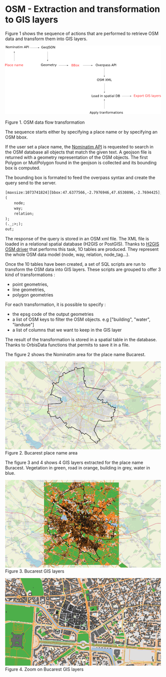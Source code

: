 # OSM  - Extraction and transformation to GIS layers

Figure 1 shows the sequence of actions that are performed to retrieve OSM data and transform them into GIS layers.

![osm_extraction](../../../resources/images/chain_documentation/osm_extract_gis_layers.png)

Figure 1. OSM data flow transformation

The sequence starts either by specifying a place name or by specifying an OSM bbox.

If the user set a place name, the [Nominatim API](https://nominatim.org) is requested  to search in the OSM database all objects that match the given text.
A geojson file is returned with a geometry representation of the OSM objects.
The first Polygon or MutiPolygon found in the geojson is collected and its bounding box is computed.

The bounding box is formated to feed the overpass syntax and create the query send to the server.

```xml
[maxsize:1073741824][bbox:47.6377566,-2.7976946,47.6530896,-2.7694425];
(
	node;
	way;
	relation;
);
(._;>;);
out;
```

The response of the query is stored in an OSM xml file. 
The XML file is loaded in a relational spatial database (H2GIS or PostGIS).
Thanks to [H2GIS OSM driver](http://www.h2gis.org/docs/1.5.0/OSMRead/) that performs this task,
1O tables are produced. They represent the whole OSM data model (node, way, relation, node_tag...).


Once the 10 tables have been created, a set of SQL scripts are run to transform the OSM data into GIS layers. 
These scripts are grouped to offer 3 kind of transformations : 
- point geometries,
- line geometries,
- polygon geometries

For each transformation, it is possible to specify : 
- the epsg code of the output geometries
- a list of OSM keys to filter the OSM objects. e.g ["building", "water", "landuse"]
- a list of columns that we want to keep in the GIS layer

The result of the transformation is stored in a spatial table in the database. Thanks to OrbisData functions
that permits to save it in a file.

The figure 2 shows the Nominatim area for the place name Bucarest.


![osm_bucarest_zone](../../../resources/images/chain_documentation/bucarest_place_name_osm.png)
Figure 2. Bucarest place name area


The figure 3 and 4 shows 4 GIS layers extracted for the place name Buracest. Vegetation in green, road in orange,
building in grey, water in blue.

![osm_bucarest_gis_layers](../../../resources/images/chain_documentation/bucarest_osm_gislayers.png)
Figure 3. Bucarest GIS layers

![osm_bucarest_gis_layers_zoom](../../../resources/images/chain_documentation/bucarest_osm_gis_layers_zoom.png)
Figure 4. Zoom on Bucarest GIS layers





